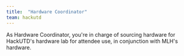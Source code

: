 ```yaml
---
title:  "Hardware Coordinator"
team: hackutd
---
```

As Hardware Coordinator, you're in charge of sourcing hardware for HackUTD's hardware lab for attendee use, in conjunction with MLH's hardware.